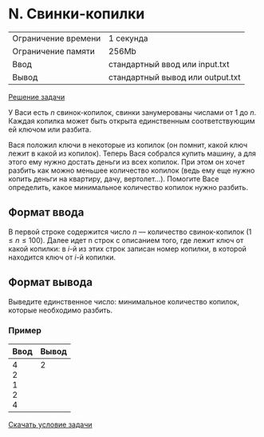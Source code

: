 # N. Свинки-копилки

<table>
    <tr>
        <td>Ограничение времени</td>
        <td>1 секунда</td>
    </tr>
    <tr>
        <td>Ограничение памяти</td>
        <td>256Mb</td>
    </tr>
    <tr>
        <td>Ввод</td>
        <td>стандартный ввод или input.txt</td>
    </tr>
    <tr>
        <td>Вывод</td>
        <td>стандартный вывод или output.txt</td>
    </tr>
</table>

[Решение задачи](./solution.cpp)

У Васи есть $n$ свинок-копилок, свинки занумерованы числами от $1$ до $n$. Каждая копилка может быть открыта единственным соответствующим ей ключом или разбита.

Вася положил ключи в некоторые из копилок (он помнит, какой ключ лежит в какой из копилок). Теперь Вася собрался купить машину, а для этого ему нужно достать деньги из всех копилок. При этом он хочет разбить как можно меньшее количество копилок (ведь ему еще нужно копить деньги на квартиру, дачу, вертолет…). Помогите Васе определить, какое минимальное количество копилок нужно разбить.

## Формат ввода

В первой строке содержится число $n$ — количество свинок-копилок $(1 \leq n \leq 100)$. Далее идет n строк с описанием того, где лежит ключ от какой копилки: в $i$-й из этих строк записан номер копилки, в которой находится ключ от $i$-й копилки.

## Формат вывода

Выведите единственное число: минимальное количество копилок, которые необходимо разбить.


### Пример

| Ввод | Вывод |
| -- | -- |
| 4<br>2<br>1<br>2<br>4 | 2<br><br><br><br><br> |


[Скачать условие задачи](https://contest.yandex.ru/contest/35179/download/N/)
